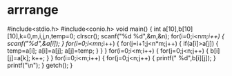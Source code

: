 # arrrange
#include<stdio.h>
#include<conio.h>
void main()
{
int a[10],b[10][10],k=0,m,i,j,n,temp=0;
clrscr();
scanf("%d %d",&m,&n);
for(i=0;i<n*m;i++)
{
scanf("%d",&a[i]);
}
for(i=0;i<m*n;i++)
{
for(j=i+1;j<n*m;j++)
{
if(a[i]>a[j])
{
temp=a[i];
a[i]=a[j];
a[j]=temp;
}
}
}
for(i=0;i<m;i++)
{
for(j=0;j<n;j++)
{
b[i][j]=a[k];
k++;
}
}
for(i=0;i<m;i++)
{
for(j=0;j<n;j++)
{
printf(" %d",b[i][j]);
}
printf("\n");
}
getch();
}
